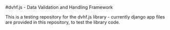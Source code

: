 #dvhf.js - Data Validation and Handling Framework

This is a testing repository for the dvhf.js library - currently django app files are provided in this repository, to test the library code.
